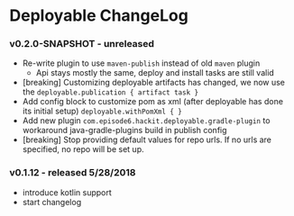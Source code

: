 # Deployable ChangeLog

### v0.2.0-SNAPSHOT - unreleased
- Re-write plugin to use `maven-publish` instead of old `maven` plugin
    - Api stays mostly the same, deploy and install tasks are still valid
- [breaking] Customizing deployable artifacts has changed, we now use the `deployable.publication { artifact task }`
- Add config block to customize pom as xml (after deployable has done its initial setup) `deployable.withPomXml { }`
- Add new plugin `com.episode6.hackit.deployable.gradle-plugin` to workaround java-gradle-plugins build in publish config
- [breaking] Stop providing default values for repo urls. If no urls are specified, no repo will be set up.


### v0.1.12 - released 5/28/2018
- introduce kotlin support
- start changelog
